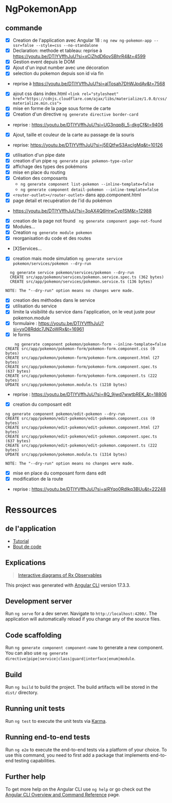 # NgPokemonApp
## commande
- [X] Creation de l'application avec Angular 18 : `ng new ng-pokemon-app --ssr=false --style=css --no-standalone`
- [X] Declaration: methode et tableau: reprise à https://youtu.be/DTIYVffhJuU?si=xCiZhdD6ovSBhrR4&t=4599
- [X] Gestion event depuis le DOM
- [X] Ajout d'un input number avec une décoration
- [X] selection du pokemon depuis son id via fin
- reprise à https://youtu.be/DTIYVffhJuU?si=alTosah7DhWJpdAv&t=7568
- [X] ajout css dans index.html `<link rel="stylesheet" href="https://cdnjs.cloudflare.com/ajax/libs/materialize/1.0.0/css/materialize.min.css">`
- [X] mise en forme de la page sous forme de carte
- [X] Creation d'un directive `ng generate directive border-card`
- reprise : https://youtu.be/DTIYVffhJuU?si=UG3nqp8i_5-dkgCf&t=9406
- [X] Ajout, taille et couleur de la carte au passage de la souris
- reprise: https://youtu.be/DTIYVffhJuU?si=j5EQtfwS3AxcIgMq&t=10126
- [X] utilisation d'un pipe date
- [X] creation d'un pipe `ng generate pipe pokemon-type-color`
- [X] affichage des types des pokémons  
- [X] mise en place du routing
- [X] Création des composants
  - `ng generate component list-pokemon --inline-template=false`
  - `ng generate component detail-pokemon --inline-template=false`
- [X] `<router-outlet></router-outlet>` dans app.component.html
- [X] page detail et recupération de l'id du pokémon
- https://youtu.be/DTIYVffhJuU?si=3oAX4Q6HrwCvp1SM&t=12988
- [X] creation de la page not found ` ng generate component page-not-found`
- [X] Modules...
- [X] Creation `ng generate module pokemon`
- [X] reorganisation du code et des routes
- [X]Services...
- [X] creation mais mode simulation `ng generate service pokemon/services/pokemon --dry-run`
```
  ng generate service pokemon/services/pokemon --dry-run
  CREATE src/app/pokemon/services/pokemon.service.spec.ts (362 bytes)
  CREATE src/app/pokemon/services/pokemon.service.ts (136 bytes)

NOTE: The "--dry-run" option means no changes were made.
```
- [X] creation des méthodes dans le service
- [X] utilisation du service 
- [X] limite la visibilité du service dans l'application, on le veut juste pour pokemon.module
- [X] formulaire : https://youtu.be/DTIYVffhJuU?si=yxO8Rddc7JNZoWRx&t=16961
- [X] le forms
```
    ng generate component pokemon/pokemon-form --inline-template=false
CREATE src/app/pokemon/pokemon-form/pokemon-form.component.css (0 bytes)
CREATE src/app/pokemon/pokemon-form/pokemon-form.component.html (27 bytes)
CREATE src/app/pokemon/pokemon-form/pokemon-form.component.spec.ts (637 bytes)
CREATE src/app/pokemon/pokemon-form/pokemon-form.component.ts (222 bytes)
UPDATE src/app/pokemon/pokemon.module.ts (1210 bytes)

```
- reprise : https://youtu.be/DTIYVffhJuU?si=8Q_9jwd7wwtbREK_&t=18806
- [X] creation du composant edit
```
ng generate component pokemon/edit-pokemon --dry-run         
CREATE src/app/pokemon/edit-pokemon/edit-pokemon.component.css (0 bytes)
CREATE src/app/pokemon/edit-pokemon/edit-pokemon.component.html (27 bytes)
CREATE src/app/pokemon/edit-pokemon/edit-pokemon.component.spec.ts (637 bytes)
CREATE src/app/pokemon/edit-pokemon/edit-pokemon.component.ts (222 bytes)
UPDATE src/app/pokemon/pokemon.module.ts (1314 bytes)

NOTE: The "--dry-run" option means no changes were made.
```
- [X] mise en place du composant form dans edit
- [X] modification de la route
- reprise : https://youtu.be/DTIYVffhJuU?si=aiRYqo0RdIkq3BUu&t=22248
# Ressources
## de l'application
- [Tutorial](https://youtu.be/DTIYVffhJuU?si=-WpyvAcmFAx3_RMe)
- [Bout de code](https://gist.github.com/codeursenior/2f52b496bf8be2f5e70a31ab69229174)

## Explications
> [Interactive diagrams of Rx Observables](https://rxmarbles.com/)




This project was generated with [Angular CLI](https://github.com/angular/angular-cli) version 17.3.3.

## Development server

Run `ng serve` for a dev server. Navigate to `http://localhost:4200/`. The application will automatically reload if you change any of the source files.

## Code scaffolding

Run `ng generate component component-name` to generate a new component. You can also use `ng generate directive|pipe|service|class|guard|interface|enum|module`.

## Build

Run `ng build` to build the project. The build artifacts will be stored in the `dist/` directory.

## Running unit tests

Run `ng test` to execute the unit tests via [Karma](https://karma-runner.github.io).

## Running end-to-end tests

Run `ng e2e` to execute the end-to-end tests via a platform of your choice. To use this command, you need to first add a package that implements end-to-end testing capabilities.

## Further help

To get more help on the Angular CLI use `ng help` or go check out the [Angular CLI Overview and Command Reference](https://angular.io/cli) page.
